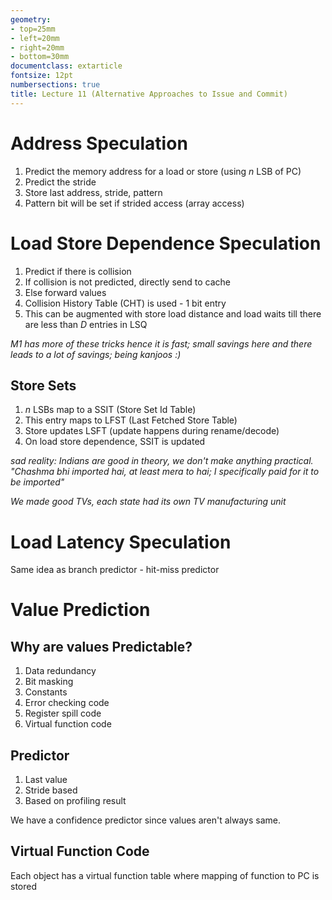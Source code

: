 ```yaml
---
geometry:
- top=25mm
- left=20mm
- right=20mm
- bottom=30mm
documentclass: extarticle
fontsize: 12pt
numbersections: true
title: Lecture 11 (Alternative Approaches to Issue and Commit)
--- 
```


# Address Speculation
1. Predict the memory address for a load or store (using $n$ LSB of PC)
1. Predict the stride
1. Store last address, stride, pattern
1. Pattern bit will be set if strided access (array access)

# Load Store Dependence Speculation
1. Predict if there is collision
1. If collision is not predicted, directly send to cache
1. Else forward values
1. Collision History Table (CHT) is used - 1 bit entry
1. This can be augmented with store load distance and load waits till there are less than $D$ entries in LSQ

*M1 has more of these tricks hence it is fast; small savings here and there leads to a lot of savings; being kanjoos :)*

## Store Sets
1. $n$ LSBs map to a SSIT (Store Set Id Table)
1. This entry maps to LFST (Last Fetched Store Table)
1. Store updates LSFT (update happens during rename/decode)
1. On load store dependence, SSIT is updated

*sad reality: Indians are good in theory, we don't make anything practical. "Chashma bhi imported hai, at least mera to hai; I specifically paid for it to be imported"*

*We made good TVs, each state had its own TV manufacturing unit*

# Load Latency Speculation
Same idea as branch predictor - hit-miss predictor

# Value Prediction

## Why are values Predictable?
1. Data redundancy
1. Bit masking
1. Constants
1. Error checking code
1. Register spill code
1. Virtual function code

## Predictor
1. Last value
1. Stride based
1. Based on profiling result

We have a confidence predictor since values aren't always same.

## Virtual Function Code
Each object has a virtual function table where mapping of function to PC is stored


